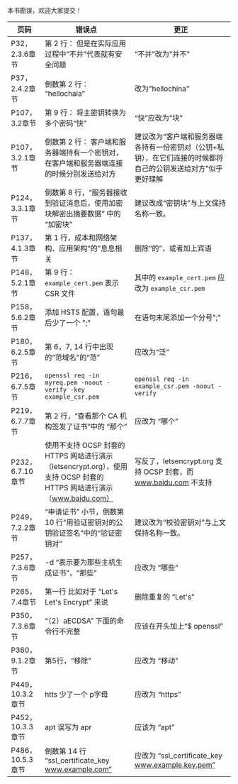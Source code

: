 本书勘误，欢迎大家提交！

页码 | 错误点 | 更正
------------ | ------------- | ---------
P32，2.3.6章节 |  第 2 行： 但是在实际应用过程中“不并”代表就有安全问题  | “不并”改为"并不"
P37，2.4.2章节 |  倒数第 2 行： “hellochaia”  | 改为"hellochina"
P107，3.2章节 |  第 9 行： 将主密钥转换为多个密码“快”  | “快”应改为"块"
P107，3.2.1章节 |  倒数第 2 行： 客户端和服务器端持有一个密钥对，在客户端和服务器端连接的时候分别发送给对方 | 建议改为“客户端和服务器端各持有一份密钥对（公钥+私钥），在它们连接的时候都将自己的公钥发送给对方”似乎更好理解
P124，3.3.1章节  | 倒数第 8 行，“服务器接收到验证消息后，使用加密块解密出摘要数据” 中的 “加密块” | 建议改成“密钥块”与上文保持名称一致。
P137，4.1.3章节  | 第 1 行，成本和网络架构、应用架构“的”息息相关 | 删除“的”，或者加上宾语
P148，5.2.1章节 | 第 9 行： `example_cert.pem` 表示 CSR 文件 | 其中的 `example_cert.pem` 应改为 `example_csr.pem`
P158，5.6.2章节 | 添加 HSTS 配置，语句最后少了一个 ";"  | 在语句末尾添加一个分号";"
P180，6.2.5章节 | 第 6，7, 14 行中出现的“范域名”的“范” | 应改为“泛”
P216，6.7.5章节 | ` openssl req -in myreq.pem -noout -verify -key example_csr.pem `|  `openssl req -in example_csr.pem -noout -verify `
P219，6.7.7章节 | 第 2 行，“查看那个 CA 机构签发了证书”中的 “那个” | 应改为 “哪个”
P232，6.7.10章节| 使用不支持 OCSP 封套的 HTTPS 网站进行演示（letsencrypt.org），使用支持 OCSP 封套的 HTTPS 网站进行演示（www.baidu.com） | 写反了，letsencrypt.org 支持 OCSP 封套，而 www.baidu.com 不支持
P249，7.2.2章节 | “申请证书” 小节，倒数第 10 行“用验证密钥对的公钥验证签名”中的“验证密钥对” | 建议改为“校验密钥对”与上文保持名称一致。
P257，7.3.6章节 | -d “表示要为那些主机生成证书”，“那些” | 应改为 “哪些”
P265，7.4章节 | 第一行 比如对于 “Let's Let's Encrypt” 来说 | 删除重复的 “Let's”
P350，7.3.6章节 | “（2）aECDSA” 下面的命令行不完整 | 应该在开头加上“$ openssl”
P360，9.1.2章节 | 第5行，“移除”  | 应改为 “移动”
P449，10.3.2章节 | htts 少了一个 p字母 | 应改为 “https”
P452，10.3.3章节 | apt 误写为 apr | 应该为 “apt”
P486，10.5.3章节 | 倒数第 14 行 “ssl_certificate_key    www.example.com” | 应改为 “ssl_certificate_key    www.example.key.pem”
